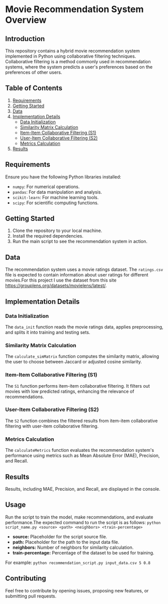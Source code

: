 # Movie Recommendation System Overview

## Introduction
This repository contains a hybrid movie recommendation system implemented in Python using collaborative filtering techniques. Collaborative filtering is a method commonly used in recommendation systems, where the system predicts a user's preferences based on the preferences of other users.

## Table of Contents
1. [Requirements](#requirements)
2. [Getting Started](#getting-started)
3. [Data](#data)
4. [Implementation Details](#implementation-details)
    - [Data Initialization](#data-initialization)
    - [Similarity Matrix Calculation](#similarity-matrix-calculation)
    - [Item-Item Collaborative Filtering (S1)](#item-item-collaborative-filtering-s1)
    - [User-Item Collaborative Filtering (S2)](#user-item-collaborative-filtering-s2)
    - [Metrics Calculation](#metrics-calculation)
5. [Results](#results)

## Requirements
Ensure you have the following Python libraries installed:

- `numpy`: For numerical operations.
- `pandas`: For data manipulation and analysis.
- `scikit-learn`: For machine learning tools.
- `scipy`: For scientific computing functions.

## Getting Started
1. Clone the repository to your local machine.
2. Install the required dependencies.
3. Run the main script to see the recommendation system in action.

## Data
The recommendation system uses a movie ratings dataset. The `ratings.csv` file is expected to contain information about user ratings for different movies.For this project I use the dataset from this site https://grouplens.org/datasets/movielens/latest/.

## Implementation Details

### Data Initialization
The `data_init` function reads the movie ratings data, applies preprocessing, and splits it into training and testing sets.

### Similarity Matrix Calculation
The `calculate_simMatrix` function computes the similarity matrix, allowing the user to choose between Jaccard or adjusted cosine similarity.

### Item-Item Collaborative Filtering (S1)
The `S1` function performs item-item collaborative filtering. It filters out movies with low predicted ratings, enhancing the relevance of recommendations.

### User-Item Collaborative Filtering (S2)
The `S2` function combines the filtered results from item-item collaborative filtering with user-item collaborative filtering.

### Metrics Calculation
The `calculateMetrics` function evaluates the recommendation system's performance using metrics such as Mean Absolute Error (MAE), Precision, and Recall.

## Results
Results, including MAE, Precision, and Recall, are displayed in the console.

## Usage
Run the script to train the model, make recommendations, and evaluate performance.The expected command to run the script is as follows:
```python script_name.py <source> <path> <neighbors> <train-percentage>```

   * **source:** Placeholder for the script source file.
   * **path:** Placeholder for the path to the input data file.
   * **neighbors:** Number of neighbors for similarity calculation.
   * **train-percentage:** Percentage of the dataset to be used for training.
     
For example: ```python recommendation_script.py input_data.csv 5 0.8```


## Contributing
Feel free to contribute by opening issues, proposing new features, or submitting pull requests.



